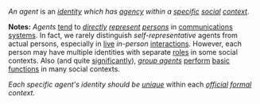 *An agent* is an *[identity](https://github.com/gcassel/Modular-Organization-Terminology/blob/master/terms/identity.md) which has [agency](https://github.com/gcassel/Modular-Organization-Terminology/blob/master/terms/agency.md) within a [specific](https://github.com/gcassel/Modular-Organization-Terminology/blob/master/terms/specific.md) [social](https://github.com/gcassel/Modular-Organization-Terminology/blob/master/terms/social.md) [context](https://github.com/gcassel/Modular-Organization-Terminology/blob/master/terms/context.md)*.   

**Notes:**  *Agents* [tend](https://github.com/gcassel/Modular-Organization-Terminology/blob/master/terms/tend.md) to *[directly](https://github.com/gcassel/Modular-Organization-Terminology/blob/master/terms/direct.md) [represent](https://github.com/gcassel/Modular-Organization-Terminology/blob/master/terms/representation.md) [persons](https://github.com/gcassel/Modular-Organization-Terminology/blob/master/terms/person.md)* in [communications](https://github.com/gcassel/Modular-Organization-Terminology/blob/master/terms/communication.md) [systems](https://github.com/gcassel/Modular-Organization-Terminology/blob/master/terms/system.md).  In fact, we rarely distinguish *self-representative* agents from actual persons, especially in [live](https://github.com/gcassel/Modular-Organization-Terminology/blob/master/terms/live.md) *in-person* [interactions](https://github.com/gcassel/Modular-Organization-Terminology/blob/master/terms/interaction.md).   However, each person may have multiple identities with separate [roles](https://github.com/gcassel/Modular-Organization-Terminology/blob/master/terms/role.md) in some social contexts. Also (and quite [significantly](https://github.com/gcassel/Modular-Organization-Terminology/blob/master/terms/significance.md)), *[group agents](https://github.com/gcassel/Modular-Organization-Terminology/blob/master/compound-terms/group-agent.md)* [perform](https://github.com/gcassel/Modular-Organization-Terminology/blob/master/terms/perform.md) [basic](https://github.com/gcassel/Modular-Organization-Terminology/blob/master/terms/base.md) [functions](https://github.com/gcassel/Modular-Organization-Terminology/blob/master/terms/function.md) in many social contexts.

*Each specific agent's identity should be [unique](https://github.com/gcassel/Modular-Organization-Terminology/blob/master/terms/unique.md)* within each *[official](https://github.com/gcassel/Modular-Organization-Terminology/blob/master/terms/official.md) [formal](https://github.com/gcassel/Modular-Organization-Terminology/blob/master/terms/form.md) context.*  
